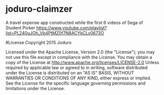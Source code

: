 # joduro-claimzer
A travel expense app constructed while the first 6 videos of Sega of Student Picker https://www.youtube.com/playlist?list=PL240uJOh_Vb4PtMZ0f7N8ACYkCLv0673O

#License
Copyright 2015 Joduro

Licensed under the Apache License, Version 2.0 (the "License"); you may not use this file except in compliance with the License. You may obtain a copy of the License at http://www.apache.org/licenses/LICENSE-2.0
Unless required by applicable law or agreed to in writing, software distributed under the License is distributed on an "AS IS" BASIS, WITHOUT WARRANTIES OR CONDITIONS OF ANY KIND, either express or implied. See the License for the specific language governing permissions and limitations under the License.
